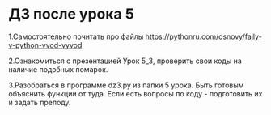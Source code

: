 # ДЗ после урока 5

1.Самостоятельно почитать про файлы 
https://pythonru.com/osnovy/fajly-v-python-vvod-vyvod

2.Ознакомиться с презентацией Урок 5_3, проверить свои коды на наличие подобных помарок.

3.Разобраться в программе dz3.py из папки 5 урока. Быть готовым объяснить функции от туда. Если есть вопросы по коду - подготовить их и задать преподу.